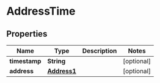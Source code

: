 

# AddressTime


## Properties

Name | Type | Description | Notes
------------ | ------------- | ------------- | -------------
**timestamp** | **String** |  |  [optional]
**address** | [**Address1**](Address1.md) |  |  [optional]



